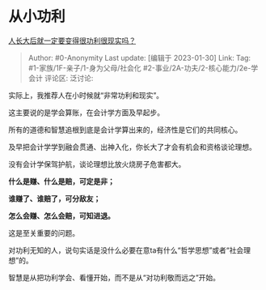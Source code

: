 # 从小功利
[人长大后就一定要变得很功利很现实吗？](https://www.zhihu.com/question/21626665/answer/2866997086)

> Author: #0-Anonymity
> Last update: [编辑于 2023-01-30]
> Link:
> Tag: #1-家族/1F-亲子/1-身为父母/社会化 #2-事业/2A-功夫/2-核心能力/2e-学会计
> 评论区:
> 泛讨论:

实际上，我推荐人在小时候就“非常功利和现实”。

这主要说的是学会算账，在会计学方面及早起步。

所有的道德和智慧追根到底是会计学算出来的，经济性是它们的共同核心。

及早把会计学学到融会贯通、出神入化，你长大了才会有机会和资格谈论理想。

没有会计学保驾护航，谈论理想比放火烧房子危害都大。

**什么是赚、什么是赔，可定是非；**

**谁赚了、谁赔了，可分敌友；**

**怎么会赚、怎么会赔，可知进退。**

这是至关重要的问题。

对功利无知的人，说句实话是没什么必要在意ta有什么“哲学思想”或者“社会理想”的。

智慧是从把功利学会、看懂开始，而不是从“对功利敬而远之”开始。
